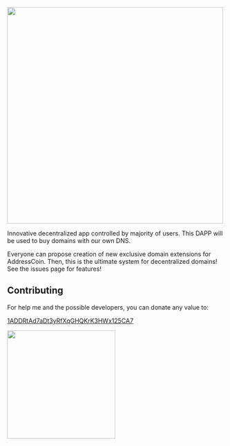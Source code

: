 <img width="500px" src="https://api.blockai.com/v1/registrations/egN3Yd/preview"/>

Innovative decentralized app controlled by majority of users. This DAPP will be used to buy domains with our own DNS.

Everyone can propose creation of new exclusive domain extensions for AddressCoin.
Then, this is the ultimate system for decentralized domains!
See the issues page for features!

## Contributing
For help me and the possible developers, you can donate any value to:

<a href="bitcoin:1ADDRtAd7aDt3yRfXqGHQKrK3HWx125CA7">1ADDRtAd7aDt3yRfXqGHQKrK3HWx125CA7</a>

<img width="250px" src="http://i.imgur.com/Roceilk.png"/>
